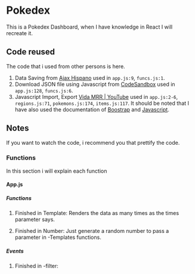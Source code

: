 # Pokedex

This is a Pokedex Dashboard, when I have knowledge in React I will recreate it.

## Code reused

The code that i used from other persons is here.

1. Data Saving from [Ajax Hispano](https://ajaxhispano.com/ask/empujar-objetos-json-a-array-en-localstorage-95347/) used in `app.js:9`, `funcs.js:1`.
2. Download JSON file using Javascript from [CodeSandbox](https://codesandbox.io/s/download-json-file-with-js-p9t1z?from-embed=&file=/index.htmL) used in `app.js:128`, `funcs.js:6`.
3. Javascript Import, Export [Vida MRR | YouTube](https://youtu.be/qDSBf82tYcM) used in `app.js:2-6`, `regions.js:71`, `pokemons.js:174`, `items.js:117`.
It should be noted that I have also used the documentation of [Boostrap](https://getbootstrap.com/) and [Javascript](https://developer.mozilla.org/en-US/docs/Web/JavaScript).

## Notes 

If you want to watch the code, i recommend you  that prettify the code.

### Functions

In this section i will explain each function

#### App.js

##### Functions
1. Finished in Template: Renders the data as many times as the times parameter says.

2. Finished in Number: Just generate a random number to pass a parameter in -Templates functions.

##### Events

1. Finished in -filter:
